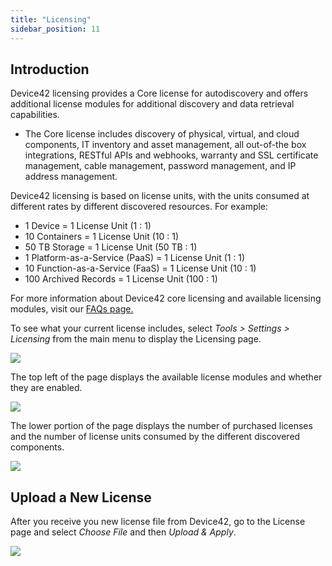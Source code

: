 ```yaml
---
title: "Licensing"
sidebar_position: 11
---
```


## Introduction

Device42 licensing provides a Core license for autodiscovery and offers additional license modules for additional discovery and data retrieval capabilities.

- The Core license includes discovery of physical, virtual, and cloud components, IT inventory and asset management, all out-of-the box integrations, RESTful APIs and webhooks, warranty and SSL certificate management, cable management, password management, and IP address management.

Device42 licensing is based on license units, with the units consumed at different rates by different discovered resources. For example:

- 1 Device = 1 License Unit (1 : 1)
- 10 Containers = 1 License Unit (10 : 1)
- 50 TB Storage = 1 License Unit (50 TB : 1)
- 1 Platform-as-a-Service (PaaS) = 1 License Unit (1 : 1)
- 10 Function-as-a-Service (FaaS) = 1 License Unit (10 : 1)
- 100 Archived Records = 1 License Unit (100 : 1)

For more information about Device42 core licensing and available licensing modules, visit our [FAQs page.](https://www.device42.com/company/faqs/?__hstc=51647990.ff5a79f118fd1dd66635c3ee1a2d193e.1631544705170.1639762215281.1640032949648.107&__hssc=51647990.2.1640032949648&__hsfp=1853336022)

To see what your current license includes, select _Tools > Settings > Licensing_ from the main menu to display the Licensing page.

![](/assets/images/Licensing-menu.png)

The top left of the page displays the available license modules and whether they are enabled.

![](/assets/images/WEB-601_License-modules.png)

The lower portion of the page displays the number of purchased licenses and the number of license units consumed by the different discovered components.

![](/assets/images/placeholder.png)

## Upload a New License

After you receive you new license file from Device42, go to the License page and select _Choose File_ and then _Upload & Apply_.

![](/assets/images/Licensing-upload-new.png)
